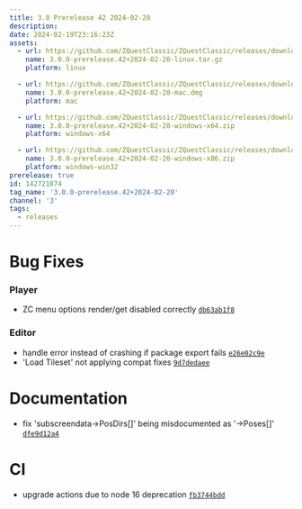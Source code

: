 ```yaml
---
title: 3.0 Prerelease 42 2024-02-20
description: 
date: 2024-02-19T23:16:23Z
assets: 
  - url: https://github.com/ZQuestClassic/ZQuestClassic/releases/download/3.0.0-prerelease.42%2B2024-02-20/3.0.0-prerelease.42%2B2024-02-20-linux.tar.gz
    name: 3.0.0-prerelease.42+2024-02-20-linux.tar.gz
    platform: linux

  - url: https://github.com/ZQuestClassic/ZQuestClassic/releases/download/3.0.0-prerelease.42%2B2024-02-20/3.0.0-prerelease.42%2B2024-02-20-mac.dmg
    name: 3.0.0-prerelease.42+2024-02-20-mac.dmg
    platform: mac

  - url: https://github.com/ZQuestClassic/ZQuestClassic/releases/download/3.0.0-prerelease.42%2B2024-02-20/3.0.0-prerelease.42%2B2024-02-20-windows-x64.zip
    name: 3.0.0-prerelease.42+2024-02-20-windows-x64.zip
    platform: windows-x64

  - url: https://github.com/ZQuestClassic/ZQuestClassic/releases/download/3.0.0-prerelease.42%2B2024-02-20/3.0.0-prerelease.42%2B2024-02-20-windows-x86.zip
    name: 3.0.0-prerelease.42+2024-02-20-windows-x86.zip
    platform: windows-win32
prerelease: true
id: 142721874
tag_name: '3.0.0-prerelease.42+2024-02-20'
channel: '3'
tags:
  - releases
---
```





# Bug Fixes

### Player

- ZC menu options render/get disabled correctly [`db63ab1f8`](https://github.com/ZQuestClassic/ZQuestClassic/commit/db63ab1f86df8baaae381b67aacb86e6314b28a8)

### Editor

- handle error instead of crashing if package export fails [`e26e02c9e`](https://github.com/ZQuestClassic/ZQuestClassic/commit/e26e02c9e6cfd161b4fbff6e2da89e4d64f964bf)
- 'Load Tileset' not applying compat fixes [`9d7dedaee`](https://github.com/ZQuestClassic/ZQuestClassic/commit/9d7dedaee072c70147eb95b741139910a8caba76)

# Documentation

- fix 'subscreendata->PosDirs[]' being misdocumented as '->Poses[]' [`dfe9d12a4`](https://github.com/ZQuestClassic/ZQuestClassic/commit/dfe9d12a4c07f2e5bbfda221404bf9581ccd2cc8)

# CI

- upgrade actions due to node 16 deprecation [`fb3744bdd`](https://github.com/ZQuestClassic/ZQuestClassic/commit/fb3744bdde830c85000a62c62d3d7d0fe0340a27)
